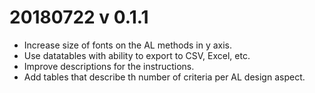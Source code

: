
# 20180722 v 0.1.1
* Increase size of fonts on the AL methods in y axis.
* Use datatables with ability to export to CSV, Excel, etc.
* Improve descriptions for the instructions.
* Add tables that describe th number of criteria per AL design aspect.
